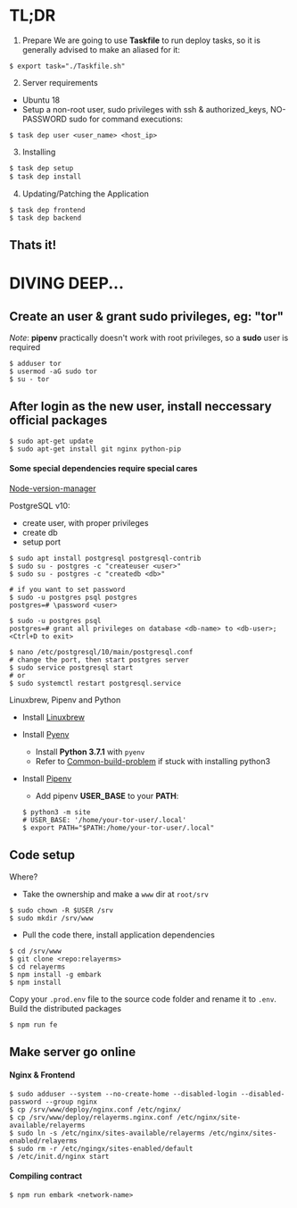 # TL;DR

1. Prepare
We are going to use **Taskfile** to run deploy tasks, so it is generally advised to make an aliased for it:
``` shell
$ export task="./Taskfile.sh"
```

2. Server requirements
- Ubuntu 18
- Setup a non-root user, sudo privileges with ssh & authorized_keys, NO-PASSWORD sudo for command executions:
``` shell
$ task dep user <user_name> <host_ip>
```

3. Installing
``` powershell
$ task dep setup
$ task dep install
```

4. Updating/Patching the Application
``` shell
$ task dep frontend
$ task dep backend
```

Thats it!
---

# DIVING DEEP...

## Create an user & grant sudo privileges, eg: "tor"
*Note*: **pipenv** practically doesn't work with root privileges, so a **sudo** user is required
```shell
$ adduser tor
$ usermod -aG sudo tor
$ su - tor
```

## After login as the new user, install neccessary official packages
```shell
$ sudo apt-get update
$ sudo apt-get install git nginx python-pip
```

#### Some special dependencies require special cares
[Node-version-manager](https://github.com/creationix/nvm )

PostgreSQL v10:
- create user, with proper privileges
- create db
- setup port
``` shell
$ sudo apt install postgresql postgresql-contrib
$ sudo su - postgres -c "createuser <user>"
$ sudo su - postgres -c "createdb <db>"

# if you want to set password
$ sudo -u postgres psql postgres
postgres=# \password <user>

$ sudo -u postgres psql
postgres=# grant all privileges on database <db-name> to <db-user>;
<Ctrl+D to exit>

$ nano /etc/postgresql/10/main/postgresql.conf
# change the port, then start postgres server
$ sudo service postgresql start
# or
$ sudo systemctl restart postgresql.service
```

Linuxbrew, Pipenv and Python
- Install [Linuxbrew](https://linuxbrew.sh/ )

- Install [Pyenv](https://github.com/pyenv/pyenv#installation )
  - Install **Python 3.7.1** with `pyenv`
  - Refer to [Common-build-problem](https://github.com/pyenv/pyenv/wiki/Common-build-problems ) if stuck with installing python3

- Install [Pipenv](https://pipenv.readthedocs.io/en/latest/install/#installing-pipenv )
  - Add pipenv **USER_BASE** to your **PATH**:
  ```shell
  $ python3 -m site
  # USER_BASE: '/home/your-tor-user/.local'
  $ export PATH="$PATH:/home/your-tor-user/.local"
  ```


## Code setup
Where?
- Take the ownership and make a `www` dir at `root/srv`
```shell
$ sudo chown -R $USER /srv
$ sudo mkdir /srv/www
```

- Pull the code there, install application dependencies
```shell
$ cd /srv/www
$ git clone <repo:relayerms>
$ cd relayerms
$ npm install -g embark
$ npm install
```

Copy your `.prod.env` file to the source code folder and rename it to `.env`. Build the distributed packages
```shell
$ npm run fe
```

## Make server go online
#### Nginx & Frontend
```shell
$ sudo adduser --system --no-create-home --disabled-login --disabled-password --group nginx
$ cp /srv/www/deploy/nginx.conf /etc/nginx/
$ cp /srv/www/deploy/relayerms.nginx.conf /etc/nginx/site-available/relayerms
$ sudo ln -s /etc/nginx/sites-available/relayerms /etc/nginx/sites-enabled/relayerms
$ sudo rm -r /etc/ngingx/sites-enabled/default
$ /etc/init.d/nginx start
```

#### Compiling contract
``` shell
$ npm run embark <network-name>
```
